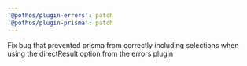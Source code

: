 ```yaml
---
'@pothos/plugin-errors': patch
'@pothos/plugin-prisma': patch
---
```


Fix bug that prevented prisma from correctly including selections when using the directResult option
from the errors plugin
